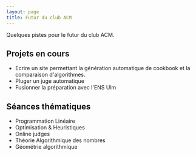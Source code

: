 ```yaml
---
layout: page
title: Futur du club ACM 
---
```


Quelques pistes pour le futur du club ACM.

## Projets en cours

* Ecrire un site permettant la génération automatique de cookbook et la comparaison d'algorithmes.
* Pluger un juge automatique 
* Fusionner la préparation avec  l'ENS Ulm

## Séances thématiques

* Programmation Linéaire
* Optimisation & Heuristiques
* Online judges
* Théorie Algorithmique des nombres
* Géométrie algorithmique


